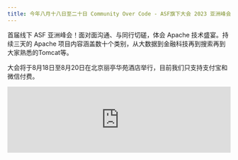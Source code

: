 ```yaml
---
title: 今年八月十八日至二十日 Community Over Code - ASF旗下大会 2023 亚洲峰会将在北京举行！
---
```


首届线下 ASF 亚洲峰会！面对面沟通、与同行切磋，体会 Apache 技术盛宴。持续三天的 Apache 项目内容涵盖数十个类别，从大数据到金融科技再到搜索再到大家熟悉的Tomcat等。

大会将于8月18日至8月20日在北京丽亭华苑酒店举行，目前我们只支持支付宝和微信付费。

<iframe id="promote_ticket_iframe" width="100%" src="https://www.bagevent.com/widget/ticket/8409854?widget=2" frameborder="0" scrolling="no"></iframe>
<script>
    (function (i, s, o, g, r, a, m) {
        i['BagEventIFrameResize'] = r;
        i[r] = i[r] || function () {
            (i[r].q = i[r].q || []).push(arguments)
        };
        a = s.createElement(o),
        m = s.getElementsByTagName(o)[0];
        a.async = 1;
        a.src = g;
        m.parentNode.insertBefore(a, m)
    })(window, document, 'script', 'https://www.bagevent.com/resources/js/iframeResizer/iframeResizer.min.js', 'bfr');
    bfr('iFrameResize', {checkOrigin: false, heightCalculationMethod: 'taggedElement'}, "#promote_ticket_iframe");
</script>

